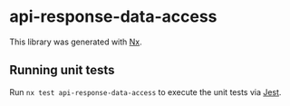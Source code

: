 # api-response-data-access

This library was generated with [Nx](https://nx.dev).

## Running unit tests

Run `nx test api-response-data-access` to execute the unit tests via [Jest](https://jestjs.io).
